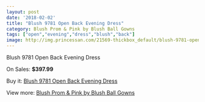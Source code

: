 ```yaml
---
layout: post
date: '2018-02-02'
title: "Blush 9781 Open Back Evening Dress"
category: Blush Prom & Pink by Blush Ball Gowns
tags: ["open","evening","dress","blush","back"]
image: http://img.princessan.com/21569-thickbox_default/blush-9781-open-back-evening-dress.jpg
---
```

Blush 9781 Open Back Evening Dress

On Sales: **$397.99**
<a href="https://www.princessan.com/en/9766-blush-9781-open-back-evening-dress.html"><amp-img layout="responsive" width="600" height="600" src="//img.princessan.com/21569-thickbox_default/blush-9781-open-back-evening-dress.jpg" alt="Blush 9781 Open Back Evening Dress 0" /></a>

Buy it: [Blush 9781 Open Back Evening Dress](https://www.princessan.com/en/9766-blush-9781-open-back-evening-dress.html "Blush 9781 Open Back Evening Dress")

View more: [Blush Prom & Pink by Blush Ball Gowns](https://www.princessan.com/en/78- "Blush Prom & Pink by Blush Ball Gowns")